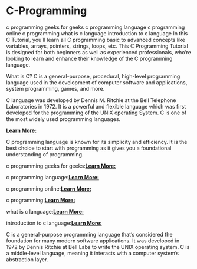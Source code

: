 # C-Programming
c programming geeks for geeks  c programming language  c programming online  c programming  what is c language  introduction to c language
In this C Tutorial, you’ll learn all C programming basic to advanced concepts like variables, arrays, pointers, strings, loops, etc. This C Programming Tutorial is designed for both beginners as well as experienced professionals, who’re looking to learn and enhance their knowledge of the C programming language.

What is C?
C is a general-purpose, procedural, high-level programming language used in the development of computer software and applications, system programming, games, and more.

C language was developed by Dennis M. Ritchie at the Bell Telephone Laboratories in 1972.
It is a powerful and flexible language which was first developed for the programming of the UNIX operating System.
C is one of the most widely used programming languages.


[**Learn More:**](https://www.scishowengineer.com/p/c-programming.html)


C programming language is known for its simplicity and efficiency. It is the best choice to start with programming as it gives you a foundational understanding of programming.

c programming geeks for geeks:[**Learn More:**](https://www.scishowengineer.com/p/c-programming.html)

c programming language:[**Learn More:**](https://www.scishowengineer.com/p/c-programming.html)

c programming online:[**Learn More:**](https://www.scishowengineer.com/p/c-programming.html)

c programming:[**Learn More:**](https://www.scishowengineer.com/p/c-programming.html)

what is c language:[**Learn More:**](https://www.scishowengineer.com/p/c-programming.html)

introduction to c language:[**Learn More:**](https://www.scishowengineer.com/p/c-programming.html)

C is a general-purpose programming language that’s considered the foundation for many modern software applications. It was developed in 1972 by Dennis Ritchie at Bell Labs to write the UNIX operating system. C is a middle-level language, meaning it interacts with a computer system’s abstraction layer.
